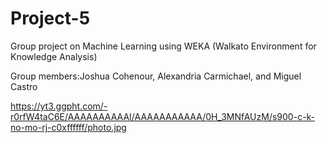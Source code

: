 # Project-5
Group project on Machine Learning using WEKA (Walkato Environment for Knowledge Analysis)

Group members:Joshua Cohenour, Alexandria Carmichael, and Miguel Castro

https://yt3.ggpht.com/-r0rfW4taC6E/AAAAAAAAAAI/AAAAAAAAAAA/0H_3MNfAUzM/s900-c-k-no-mo-rj-c0xffffff/photo.jpg
